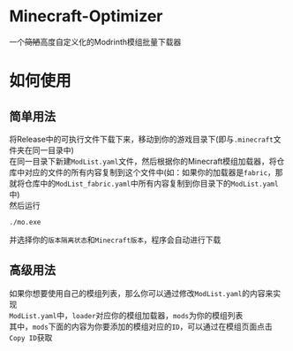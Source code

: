 # Minecraft-Optimizer
一个~~简陋~~高度自定义化的Modrinth模组批量下载器

# 如何使用
## 简单用法
将Release中的可执行文件下载下来，移动到你的游戏目录下(即与`.minecraft`文件夹在同一目录中)<br>
在同一目录下新建`ModList.yaml`文件，然后根据你的Minecraft模组加载器，将仓库中对应的文件的所有内容复制到这个文件中(如：如果你的加载器是`fabric`，那就将仓库中的`ModList_fabric.yaml`中所有内容复制到你目录下的`ModList.yaml`中)<br>
然后运行
```shell
./mo.exe
```
并选择你的`版本隔离状态`和`Minecraft版本`，程序会自动进行下载

## 高级用法
如果你想要使用自己的模组列表，那么你可以通过修改`ModList.yaml`的内容来实现<br>
`ModList.yaml`中，`loader`对应你的模组加载器，`mods`为你的模组列表<br>
其中，`mods`下面的内容为你要添加的模组对应的`ID`，可以通过在模组页面点击`Copy ID`获取
